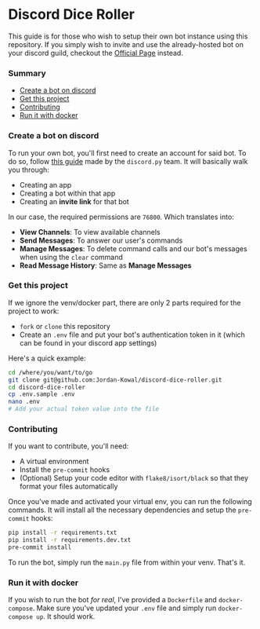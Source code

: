 # Discord Dice Roller

This guide is for those who wish to setup their own bot instance using this repository.
If you simply wish to invite and use the already-hosted bot on your discord guild,
checkout the [Official Page](https://jordan-kowal.github.io/discord-dice-roller/) instead.


### Summary
- [Create a bot on discord](#create-a-bot-on-discord)
- [Get this project](#get-this-project)
- [Contributing](#contributing)
- [Run it with docker](#run-it-with-docker)


### Create a bot on discord
To run your own bot, you'll first need to create an account for said bot.
To do so, follow [this guide](https://discordpy.readthedocs.io/en/stable/discord.html) made by the
`discord.py` team. It will basically walk you through:
- Creating an app
- Creating a bot within that app
- Creating an **invite link** for that bot

In our case, the required permissions are `76800`. Which translates into:
- **View Channels**: To view available channels
- **Send Messages**: To answer our user's commands
- **Manage Messages**: To delete command calls and our bot's messages when using the `clear` command
- **Read Message History**: Same as **Manage Messages**


### Get this project
If we ignore the venv/docker part, there are only 2 parts required for the project to work:
- `fork` or `clone` this repository
- Create an `.env` file and put your bot's authentication token in it (which can be found in your discord app settings)

Here's a quick example:
```bash
cd /where/you/want/to/go
git clone git@github.com:Jordan-Kowal/discord-dice-roller.git
cd discord-dice-roller
cp .env.sample .env
nano .env
# Add your actual token value into the file
```


### Contributing
If you want to contribute, you'll need:
- A virtual environment
- Install the `pre-commit` hooks
- (Optional) Setup your code editor with `flake8/isort/black` so that they format your files automatically

Once you've made and activated your virtual env, you can run the following commands.
It will install all the necessary dependencies and setup the `pre-commit` hooks:

```bash
pip install -r requirements.txt
pip install -r requirements.dev.txt
pre-commit install
```

To run the bot, simply run the `main.py` file from within your venv. That's it.


### Run it with docker
If you wish to run the bot *for real*, I've provided a `Dockerfile` and `docker-compose`.
Make sure you've updated your `.env` file and simply run `docker-compose up`.
It should work.
